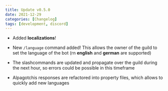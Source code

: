 ```yaml
---
title: Update v0.5.0
date: 2021-12-29
categories: [Changelog]
tags: [development, discord]
---
```


- Added **localizations**!

- New `/language` command added! This allows the owner of the guild to set the language of the bot (rn **english** and **german** are supported)

- The slashcommands are updated and propagate over the guild during the next hour, so errors could be possible in this timeframe

- Alpagotchis responses are refactored into property files, which allows to quickly add new languages 
